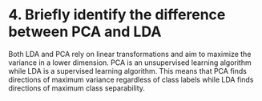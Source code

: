 # 4. Briefly identify the difference between PCA and LDA
Both LDA and PCA rely on linear transformations and aim to maximize the variance in a lower dimension. PCA is an unsupervised learning algorithm while LDA is a supervised learning algorithm. This means that PCA finds directions of maximum variance regardless of class labels while LDA finds directions of maximum class separability.

